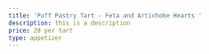 ```yaml
---
title: 'Puff Pastry Tart - Feta and Artichoke Hearts '
description: this is a description
price: 20 per tart
type: appetizer
---
```



